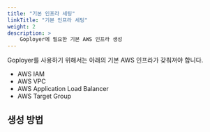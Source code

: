 ```yaml
---
title: "기본 인프라 세팅"
linkTitle: "기본 인프라 세팅"
weight: 2
description: >
    Goployer에 필요한 기본 AWS 인프라 생성
---
```



Goployer를 사용하기 위해서는 아래의 기본 AWS 인프라가 갖춰져야 합니다.
* AWS IAM
* AWS VPC
* AWS Application Load Balancer
* AWS Target Group


## 생성 방법
